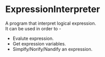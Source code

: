 # ExpressionInterpreter
A program that interpret logical expression.  
It can be used in order to -
* Evalute expression.
* Get expression variables.
* Simplfy/Norify/Nandify an expression.
